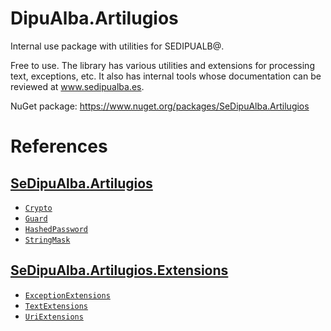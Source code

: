# DipuAlba.Artilugios

Internal use package with utilities for SEDIPUALB@.

Free to use. The library has various utilities and extensions for processing text, exceptions, etc. It also has internal tools whose documentation can be reviewed at www.sedipualba.es.

NuGet package:
https://www.nuget.org/packages/SeDipuAlba.Artilugios

# References

## [SeDipuAlba.Artilugios](SeDipuAlba.Artilugios)

- [`Crypto`](SeDipuAlba.Artilugios#crypto)
- [`Guard`](SeDipuAlba.Artilugios#guard)
- [`HashedPassword`](SeDipuAlba.Artilugios#hashedpassword)
- [`StringMask`](SeDipuAlba.Artilugios#stringmask)

## [SeDipuAlba.Artilugios.Extensions](SeDipuAlba.Artilugios.Extensions)

- [`ExceptionExtensions`](SeDipuAlba.Artilugios.Extensions#exceptionextensions)
- [`TextExtensions`](SeDipuAlba.Artilugios.Extensions#textextensions)
- [`UriExtensions`](SeDipuAlba.Artilugios.Extensions#uriextensions)